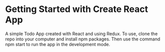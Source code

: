 # Getting Started with Create React App

A simple Todo App created with React and using Redux. To use, clone the repo into your computer and install npm packages. Then use the command npm start to run the app in the development mode.



